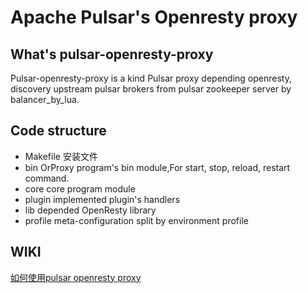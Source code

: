 # Apache Pulsar's Openresty proxy

## What's pulsar-openresty-proxy

Pulsar-openresty-proxy is a kind Pulsar proxy depending openresty, discovery upstream pulsar brokers from pulsar zookeeper server by balancer_by_lua.

## Code structure
- Makefile 安装文件
- bin OrProxy program's bin module,For start, stop, reload, restart command.
- core core program module
- plugin implemented plugin's handlers
- lib depended OpenResty library
- profile meta-configuration split by environment profile

## WIKI
[如何使用pulsar openresty proxy](https://git.tp.hwwt2.com/opensources/pulsar-openresty-proxy-v2/wiki)


